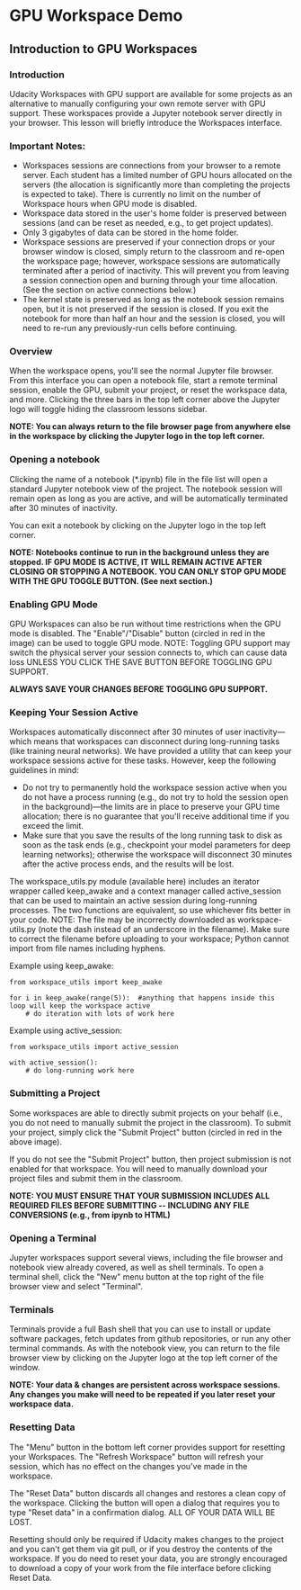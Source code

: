 # GPU Workspace Demo



## Introduction to GPU Workspaces


### Introduction

Udacity Workspaces with GPU support are available for some projects as an alternative to manually configuring your own remote server with GPU support. These workspaces provide a Jupyter notebook server directly in your browser. This lesson will briefly introduce the Workspaces interface.


### Important Notes:
* Workspaces sessions are connections from your browser to a remote server. Each student has a limited number of GPU hours allocated on the servers (the allocation is significantly more than completing the projects is expected to take). There is currently no limit on the number of Workspace hours when GPU mode is disabled.
* Workspace data stored in the user's home folder is preserved between sessions (and can be reset as needed, e.g., to get project updates).
* Only 3 gigabytes of data can be stored in the home folder.
* Workspace sessions are preserved if your connection drops or your browser window is closed, simply return to the classroom and re-open the workspace page; however, workspace sessions are automatically terminated after a period of inactivity. This will prevent you from leaving a session connection open and burning through your time allocation. (See the section on active connections below.)
* The kernel state is preserved as long as the notebook session remains open, but it is not preserved if the session is closed. If you exit the notebook for more than half an hour and the session is closed, you will need to re-run any previously-run cells before continuing.


### Overview 

When the workspace opens, you'll see the normal Jupyter file browser. From this interface you can open a notebook file, start a remote terminal session, enable the GPU, submit your project, or reset the workspace data, and more. Clicking the three bars in the top left corner above the Jupyter logo will toggle hiding the classroom lessons sidebar.

__NOTE: You can always return to the file browser page from anywhere else in the workspace by clicking the Jupyter logo in the top left corner.__


### Opening a notebook
Clicking the name of a notebook (*.ipynb) file in the file list will open a standard Jupyter notebook view of the project. The notebook session will remain open as long as you are active, and will be automatically terminated after 30 minutes of inactivity.

You can exit a notebook by clicking on the Jupyter logo in the top left corner.

__NOTE: Notebooks continue to run in the background unless they are stopped. IF GPU MODE IS ACTIVE, IT WILL REMAIN ACTIVE AFTER CLOSING OR STOPPING A NOTEBOOK. YOU CAN ONLY STOP GPU MODE WITH THE GPU TOGGLE BUTTON. (See next section.)__



### Enabling GPU Mode

GPU Workspaces can also be run without time restrictions when the GPU mode is disabled. The "Enable"/"Disable" button (circled in red in the image) can be used to toggle GPU mode. NOTE: Toggling GPU support may switch the physical server your session connects to, which can cause data loss UNLESS YOU CLICK THE SAVE BUTTON BEFORE TOGGLING GPU SUPPORT.

__ALWAYS SAVE YOUR CHANGES BEFORE TOGGLING GPU SUPPORT.__



### Keeping Your Session Active
Workspaces automatically disconnect after 30 minutes of user inactivity—which means that workspaces can disconnect during long-running tasks (like training neural networks). We have provided a utility that can keep your workspace sessions active for these tasks. However, keep the following guidelines in mind:

* Do not try to permanently hold the workspace session active when you do not have a process running (e.g., do not try to hold the session open in the background)—the limits are in place to preserve your GPU time allocation; there is no guarantee that you'll receive additional time if you exceed the limit.
* Make sure that you save the results of the long running task to disk as soon as the task ends (e.g., checkpoint your model parameters for deep learning networks); otherwise the workspace will disconnect 30 minutes after the active process ends, and the results will be lost.

The workspace_utils.py module (available here) includes an iterator wrapper called keep_awake and a context manager called active_session that can be used to maintain an active session during long-running processes. The two functions are equivalent, so use whichever fits better in your code. NOTE: The file may be incorrectly downloaded as workspace-utils.py (note the dash instead of an underscore in the filename). Make sure to correct the filename before uploading to your workspace; Python cannot import from file names including hyphens.


Example using keep_awake:

    from workspace_utils import keep_awake

    for i in keep_awake(range(5)):  #anything that happens inside this loop will keep the workspace active
        # do iteration with lots of work here


Example using active_session:

    from workspace_utils import active_session

    with active_session():
        # do long-running work here



### Submitting a Project


Some workspaces are able to directly submit projects on your behalf (i.e., you do not need to manually submit the project in the classroom). To submit your project, simply click the "Submit Project" button (circled in red in the above image).

If you do not see the "Submit Project" button, then project submission is not enabled for that workspace. You will need to manually download your project files and submit them in the classroom.

__NOTE: YOU MUST ENSURE THAT YOUR SUBMISSION INCLUDES ALL REQUIRED FILES BEFORE SUBMITTING -- INCLUDING ANY FILE CONVERSIONS (e.g., from ipynb to HTML)__



### Opening a Terminal

Jupyter workspaces support several views, including the file browser and notebook view already covered, as well as shell terminals. To open a terminal shell, click the "New" menu button at the top right of the file browser view and select "Terminal".


### Terminals

Terminals provide a full Bash shell that you can use to install or update software packages, fetch updates from github repositories, or run any other terminal commands. As with the notebook view, you can return to the file browser view by clicking on the Jupyter logo at the top left corner of the window.

__NOTE: Your data & changes are persistent across workspace sessions. Any changes you make will need to be repeated if you later reset your workspace data.__


### Resetting Data

The "Menu" button in the bottom left corner provides support for resetting your Workspaces. The "Refresh Workspace" button will refresh your session, which has no effect on the changes you've made in the workspace.

The "Reset Data" button discards all changes and restores a clean copy of the workspace. Clicking the button will open a dialog that requires you to type "Reset data" in a confirmation dialog. ALL OF YOUR DATA WILL BE LOST.

Resetting should only be required if Udacity makes changes to the project and you can't get them via git pull, or if you destroy the contents of the workspace. If you do need to reset your data, you are strongly encouraged to download a copy of your work from the file interface before clicking Reset Data.






